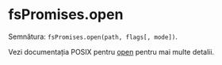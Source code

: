 # fsPromises.open

Semnătura: `fsPromises.open(path, flags[, mode])`.

Vezi documentația POSIX pentru [open](https://man7.org/linux/man-pages/man2/open.2.html) pentru mai multe detalii.
